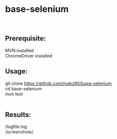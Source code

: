 # base-selenium
<br>
<h2>Prerequisite:</h2>

MVN installed<br>
ChromeDriver installed
<br>

<h2>Usage:</h2>

git clone https://github.com/makz90/base-selenium<br>
cd base-selenium<br>
mvn test<br>
<br>

<h2>Results:</h2>

/logfile.log<br>
/screenshots/<br>
<br>
